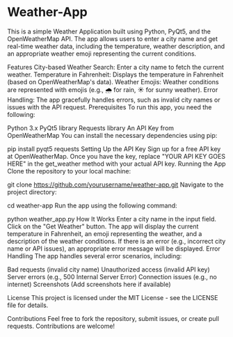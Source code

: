 # Weather-App

This is a simple Weather Application built using Python, PyQt5, and the OpenWeatherMap API. The app allows users to enter a city name and get real-time weather data, including the temperature, weather description, and an appropriate weather emoji representing the current conditions.

Features
City-based Weather Search: Enter a city name to fetch the current weather.
Temperature in Fahrenheit: Displays the temperature in Fahrenheit (based on OpenWeatherMap's data).
Weather Emojis: Weather conditions are represented with emojis (e.g., 🌧 for rain, ☀ for sunny weather).
Error Handling: The app gracefully handles errors, such as invalid city names or issues with the API request.
Prerequisites
To run this app, you need the following:

Python 3.x
PyQt5 library
Requests library
An API Key from OpenWeatherMap
You can install the necessary dependencies using pip:


pip install pyqt5 requests
Setting Up the API Key
Sign up for a free API key at OpenWeatherMap.
Once you have the key, replace "YOUR API KEY GOES HERE" in the get_weather method with your actual API key.
Running the App
Clone the repository to your local machine:

git clone https://github.com/yourusername/weather-app.git
Navigate to the project directory:

cd weather-app
Run the app using the following command:


python weather_app.py
How It Works
Enter a city name in the input field.
Click on the "Get Weather" button.
The app will display the current temperature in Fahrenheit, an emoji representing the weather, and a description of the weather conditions.
If there is an error (e.g., incorrect city name or API issues), an appropriate error message will be displayed.
Error Handling
The app handles several error scenarios, including:

Bad requests (invalid city name)
Unauthorized access (invalid API key)
Server errors (e.g., 500 Internal Server Error)
Connection issues (e.g., no internet)
Screenshots
(Add screenshots here if available)

License
This project is licensed under the MIT License - see the LICENSE file for details.

Contributions
Feel free to fork the repository, submit issues, or create pull requests. Contributions are welcome!

